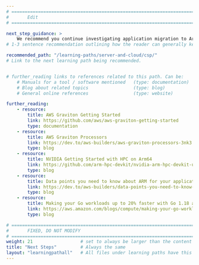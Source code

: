 ```yaml
---
# ================================================================================
#       Edit
# ================================================================================

next_step_guidance: >
    We recommend you continue investigating application migration to Arm by setting up a development machine and giving it a try on your favorite application. 
# 1-3 sentence recommendation outlining how the reader can generally keep learning about these topics, and a specific explanation of why the next step is being recommended.

recommended_path: "/learning-paths/server-and-cloud/csp/"
# Link to the next learning path being recommended.


# further_reading links to references related to this path. Can be:
    # Manuals for a tool / software mentioned   (type: documentation)
    # Blog about related topics                 (type: blog)
    # General online references                 (type: website) 

further_reading:
    - resource:
        title: AWS Graviton Getting Started
        link: https://github.com/aws/aws-graviton-getting-started
        type: documentation
    - resource:
        title: AWS Graviton Processors
        link: https://dev.to/aws-builders/aws-graviton-processors-3nk3
        type: blog
    - resource:
        title: NVIDIA Getting Started with HPC on Arm64
        link: https://github.com/arm-hpc-devkit/nvidia-arm-hpc-devkit-users-guide
        type: blog
    - resource:
        title: Data points you need to know about ARM for your application code migration
        link: https://dev.to/aws-builders/data-points-you-need-to-know-about-arm-for-your-application-code-migration-5c0f
        type: blog
    - resource:
        title: Making your Go workloads up to 20% faster with Go 1.18 and AWS Graviton
        link: https://aws.amazon.com/blogs/compute/making-your-go-workloads-up-to-20-faster-with-go-1-18-and-aws-graviton/
        type: blog

# ================================================================================
#       FIXED, DO NOT MODIFY
# ================================================================================
weight: 21                  # set to always be larger than the content in this path, and one more than 'review'
title: "Next Steps"         # Always the same
layout: "learningpathall"   # All files under learning paths have this same wrapper
---
```


